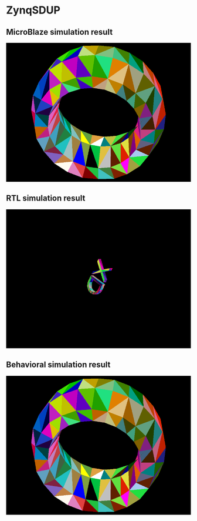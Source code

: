 # ZynqSDUP
## MicroBlaze simulation result
![](sim/results/ub_tb_image.bmp)
## RTL simulation result
![](sim/results/gpu_tb_image.bmp)
## Behavioral simulation result
![](sim/results/behav_tb_image_0.bmp)
